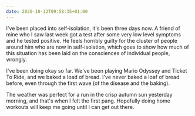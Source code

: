 ```yaml
---
date: 2020-10-12T09:58:35+01:00
---
```


I've been placed into self-isolation, it's been three days now. A friend of mine who I saw last week got a test after some very low level symptoms and he tested positive. He feels horribly guilty for the cluster of people around him who are now in self-isolation, which goes to show how much of this situation has been laid on the consciences of individual people, wrongly.

I've been doing okay so far. We've been playing Mario Odyssey and Ticket To Ride, and we baked a load of bread. I've never baked a loaf of bread before, even through the first wave (of the disease and the baking).

The weather was perfect for a run in the crisp autumn sun yesterday morning, and that's when I felt the first pang. Hopefully doing home workouts will keep me going until I can get out there.

